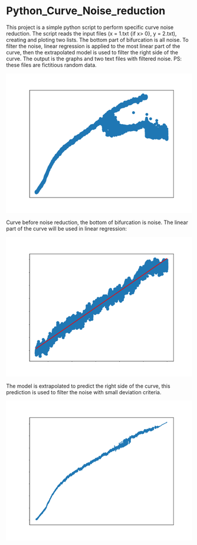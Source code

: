 # Python_Curve_Noise_reduction

This project is a simple python script to perform specific curve noise reduction.
The script reads the input files (x = 1.txt {if x> 0}, y = 2.txt), creating and ploting two lists.
The bottom part of bifurcation is all noise. 
To filter the noise, linear regression is applied to the most linear part of the curve, then the extrapolated model is used to filter the right side of the curve.
The output is the graphs and two text files with filtered noise.
PS: these files are fictitious random data.

![initial curve](https://github.com/amandaventurac/Python_Curve_Noise_reduction/blob/main/before_noise_reduction.png)


Curve before noise reduction, the bottom of bifurcation is noise. The linear part of the curve will be used in linear regression:


![linreg](https://github.com/amandaventurac/Python_Curve_Noise_reduction/blob/main/linear_model.png)

The model is extrapolated to predict the right side of the curve, this prediction is used to filter the noise with small deviation criteria.


![final](https://github.com/amandaventurac/Python_Curve_Noise_reduction/blob/main/filteres_curve.png)

